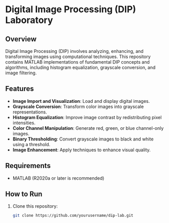 # Digital Image Processing (DIP) Laboratory

## Overview
Digital Image Processing (DIP) involves analyzing, enhancing, and transforming images using computational techniques. This repository contains MATLAB implementations of fundamental DIP concepts and algorithms, including histogram equalization, grayscale conversion, and image filtering.

## Features
- **Image Import and Visualization**: Load and display digital images.
- **Grayscale Conversion**: Transform color images into grayscale representations.
- **Histogram Equalization**: Improve image contrast by redistributing pixel intensities.
- **Color Channel Manipulation**: Generate red, green, or blue channel-only images.
- **Binary Thresholding**: Convert grayscale images to black and white using a threshold.
- **Image Enhancement**: Apply techniques to enhance visual quality.

## Requirements
- MATLAB (R2020a or later is recommended)

## How to Run
1. Clone this repository:
   ```bash
   git clone https://github.com/yourusername/dip-lab.git
